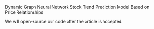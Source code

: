 Dynamic Graph Neural Network Stock Trend Prediction Model Based on Price Relationships

We will open-source our code after the article is accepted.


